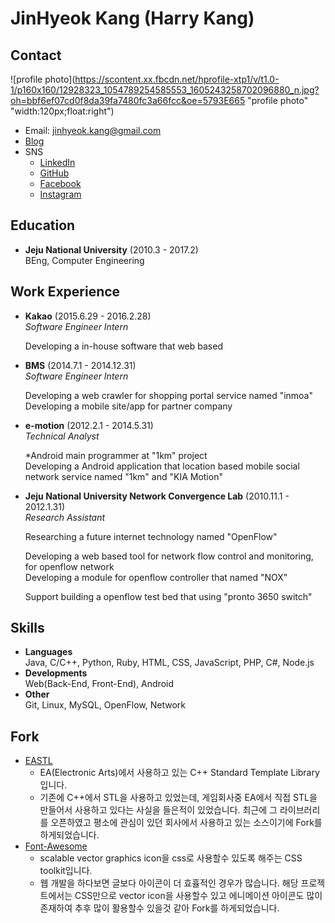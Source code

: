 # JinHyeok Kang (Harry Kang)  
## Contact
![profile photo](https://scontent.xx.fbcdn.net/hprofile-xtp1/v/t1.0-1/p160x160/12928323_1054789254585553_1605243258702096880_n.jpg?oh=bbf6ef07cd0f8da39fa7480fc3a66fcc&oe=5793E665 "profile photo" "width:120px;float:right")
- Email: [jinhyeok.kang@gmail.com](mailto:jinhyeok.kang@gmail.com)
- [Blog](http://blog.skyserv.kr)
- SNS
	- [LinkedIn](https://www.linkedin.com/in/jinhyeok)
	- [GitHub](https://github.com/jhkang)
	- [Facebook](https://www.facebook.com/jinhyeok)
	- [Instagram](https://www.instagram.com/jinhyeok_kang)

## Education
- **Jeju National University** (2010.3 - 2017.2)  
	BEng, Computer Engineering

## Work Experience
- **Kakao** (2015.6.29 - 2016.2.28)  
	*Software Engineer Intern*

	Developing a in-house software that web based

- **BMS** (2014.7.1 - 2014.12.31)  
	*Software Engineer Intern*

	Developing a web crawler for shopping portal service named "inmoa"  
	Developing a mobile site/app for partner company

- **e-motion** (2012.2.1 - 2014.5.31)  
	*Technical Analyst*

	*Android main programmer at "1km" project  
	Developing a Android application that location based mobile social network service named "1km" and "KIA Motion"

- **Jeju National University Network Convergence Lab** (2010.11.1 - 2012.1.31)  
	*Research Assistant*

	Researching a future internet technology named "OpenFlow"

	Developing a web based tool for network flow control and monitoring, for openflow network  
	Developing a module for openflow controller that named "NOX"

	Support building a openflow test bed that using "pronto 3650 switch"

## Skills
- **Languages**  
	Java, C/C++, Python, Ruby, HTML, CSS, JavaScript, PHP, C#, Node.js
- **Developments**  
	Web(Back-End, Front-End), Android
- **Other**  
	Git, Linux, MySQL, OpenFlow, Network



Fork
------
- [EASTL](https://github.com/jhkang/EASTL)
	- EA(Electronic Arts)에서 사용하고 있는 C++ Standard Template Library 입니다.
	- 기존에 C++에서 STL을 사용하고 있었는데, 게임회사중 EA에서 직접 STL을 만들어서 사용하고 있다는 사실을 들은적이 있었습니다. 최근에 그 라이브러리를 오픈하였고 평소에 관심이 있던 회사에서 사용하고 있는 소스이기에 Fork를 하게되었습니다.
- [Font-Awesome](https://github.com/jhkang/Font-Awesome)
	- scalable vector graphics icon을 css로 사용할수 있도록 해주는 CSS toolkit입니다.
	- 웹 개발을 하다보면 글보다 아이콘이 더 효휼적인 경우가 많습니다. 해당 프로젝트에서는 CSS만으로 vector icon을 사용할수 있고 에니메이션 아이콘도 많이 존재하여 추후 많이 활용할수 있을것 같아 Fork를 하게되었습니다.


















